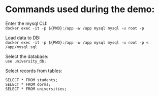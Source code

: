 # Commands used during the demo:  

Enter the mysql CLI:  
`docker exec -it -p ${PWD}:/app -w /app mysql mysql -u root -p`

Load data to DB:  
`docker exec -it -p ${PWD}:/app -w /app mysql mysql -u root -p < /app/mysql.sql`

Select the database:  
`use university_db;`

Select records from tables:  
```
SELECT * FROM students;
SELECT * FROM dorms;
SELECT * FROM universities;
```

